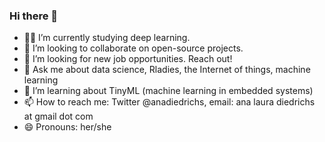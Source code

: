 ### Hi there 👋


- 🔭🌱 I’m currently studying deep learning.
- 👯 I’m looking to collaborate on open-source projects.
- 🤔 I’m looking for new job opportunities. Reach out!
- 💬 Ask me about data science, Rladies, the Internet of things, machine learning
- 🔭 I’m learning about TinyML (machine learning in embedded systems)
- 📫 How to reach me: Twitter @anadiedrichs, email: ana laura diedrichs at gmail dot com
- 😄 Pronouns: her/she


